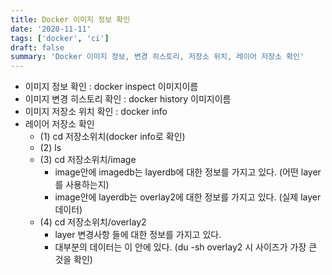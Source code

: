 ```yaml
---
title: Docker 이미지 정보 확인
date: '2020-11-11'
tags: ['docker', 'ci']
draft: false
summary: 'Docker 이미지 정보, 변경 히스토리, 저장소 위치, 레이어 저장소 확인'
---
```


- 이미지 정보 확인 : docker inspect 이미지이름
- 이미지 변경 히스토리 확인 : docker history 이미지이름
- 이미지 저장소 위치 확인 : docker info
- 레이어 저장소 확인
  - (1) cd 저장소위치(docker info로 확인)
  - (2) ls
  - (3) cd 저장소위치/image
    - image안에 imagedb는 layerdb에 대한 정보를 가지고 있다. (어떤 layer를 사용하는지)
    - image안에 layerdb는 overlay2에 대한 정보를 가지고 있다. (실제 layer 데이터)
  - (4) cd 저장소위치/overlay2
    - layer 변경사항 들에 대한 정보를 가지고 있다.
    - 대부분의 데이터는 이 안에 있다. (du -sh overlay2 시 사이즈가 가장 큰 것을 확인)
